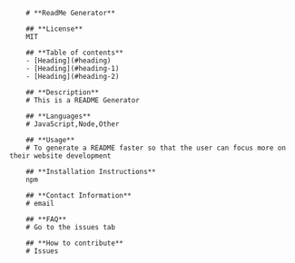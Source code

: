 
        
        # **ReadMe Generator**

        ## **License**
        MIT

        ## **Table of contents**
        - [Heading](#heading)
        - [Heading](#heading-1)
        - [Heading](#heading-2)

        ## **Description**
        # This is a README Generator

        ## **Languages**
        # JavaScript,Node,Other

        ## **Usage**
        # To generate a README faster so that the user can focus more on their website development

        ## **Installation Instructions**
        npm

        ## **Contact Information**
        # email
        
        ## **FAQ**
        # Go to the issues tab

        ## **How to contribute**
        # Issues
    